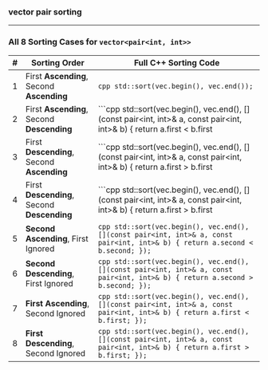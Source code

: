 ### vector pair sorting 


---

### **All 8 Sorting Cases for `vector<pair<int, int>>`**
| #  | Sorting Order                         | Full C++ Sorting Code |
|----|--------------------------------------|----------------------|
| 1  | First **Ascending**, Second **Ascending**  | ```cpp std::sort(vec.begin(), vec.end()); ``` |
| 2  | First **Ascending**, Second **Descending** | ```cpp std::sort(vec.begin(), vec.end(), [](const pair<int, int>& a, const pair<int, int>& b) { return a.first < b.first || (a.first == b.first && a.second > b.second); }); ``` |
| 3  | First **Descending**, Second **Ascending** | ```cpp std::sort(vec.begin(), vec.end(), [](const pair<int, int>& a, const pair<int, int>& b) { return a.first > b.first || (a.first == b.first && a.second < b.second); }); ``` |
| 4  | First **Descending**, Second **Descending** | ```cpp std::sort(vec.begin(), vec.end(), [](const pair<int, int>& a, const pair<int, int>& b) { return a.first > b.first || (a.first == b.first && a.second > b.second); }); ``` |
| 5  | **Second Ascending**, First Ignored  | ```cpp std::sort(vec.begin(), vec.end(), [](const pair<int, int>& a, const pair<int, int>& b) { return a.second < b.second; }); ``` |
| 6  | **Second Descending**, First Ignored | ```cpp std::sort(vec.begin(), vec.end(), [](const pair<int, int>& a, const pair<int, int>& b) { return a.second > b.second; }); ``` |
| 7  | **First Ascending**, Second Ignored  | ```cpp std::sort(vec.begin(), vec.end(), [](const pair<int, int>& a, const pair<int, int>& b) { return a.first < b.first; }); ``` |
| 8  | **First Descending**, Second Ignored | ```cpp std::sort(vec.begin(), vec.end(), [](const pair<int, int>& a, const pair<int, int>& b) { return a.first > b.first; }); ``` |



